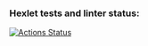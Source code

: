 ### Hexlet tests and linter status:
[![Actions Status](https://github.com/funnyDevGirl/java-project-72/actions/workflows/hexlet-check.yml/badge.svg)](https://github.com/funnyDevGirl/java-project-72/actions)